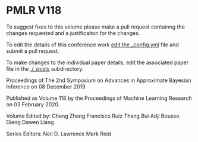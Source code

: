 # PMLR V118

To suggest fixes to this volume please make a pull request containng the changes requested and a justificaiton for the changes.

To edit the details of this conference work [edit the _config.yml](./_config.yml) file and submit a pull request.

To make changes to the individual paper details, edit the associated paper file in the [./_posts](./_posts) subdirectory.

Proceedings of The 2nd Symposium on Advances in Approximate Bayesian Inference on 08 December 2019

Published as Volume 118 by the Proceedings of Machine Learning Research on 03 February 2020.

Volume Edited by:
  Cheng Zhang
  Francisco Ruiz
  Thang Bui
  Adji Bousso Dieng
  Dawen Liang

Series Editors:
  Neil D. Lawrence
  Mark Reid
